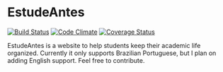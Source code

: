 EstudeAntes
======
[![Build Status](https://travis-ci.org/akz92/estudeantes.svg?branch=master)](https://travis-ci.org/akz92/estudeantes)
[![Code Climate](https://codeclimate.com/github/akz92/estudeantes/badges/gpa.svg)](https://codeclimate.com/github/akz92/estudeantes)
[![Coverage Status](https://coveralls.io/repos/akz92/estudeantes/badge.svg?branch=master&service=github)](https://coveralls.io/github/akz92/estudeantes?branch=master)
<!--[![Test Coverage](https://codeclimate.com/github/akz92/estudeantes/badges/coverage.svg)](https://codeclimate.com/github/akz92/estudeantes/coverage)
[![PullReview stats](https://www.pullreview.com/github/akz92/estudeantes/badges/master.svg?)](https://www.pullreview.com/github/akz92/estudeantes/reviews/master)
[![security](https://hakiri.io/github/akz92/estudeantes/master.svg)](https://hakiri.io/github/akz92/estudeantes/master)
[![Inline docs](http://inch-ci.org/github/akz92/estudeantes.svg?branch=master)](http://inch-ci.org/github/akz92/estudeantes)-->


EstudeAntes is a website to help students keep their academic life organized. Currently it only supports Brazilian Portuguese, but I plan on adding English support. Feel free to contribute.
